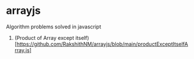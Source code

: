 # arrayjs
Algorithm problems solved in javascript

1. (Product of Array except itself)[https://github.com/RakshithNM/arrayjs/blob/main/productExceptItselfArray.js]
